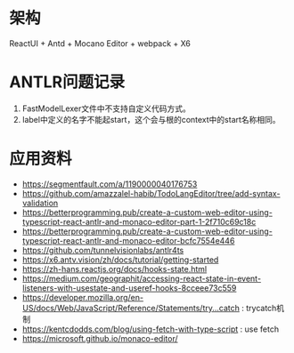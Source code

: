 # 架构

ReactUI + Antd + Mocano Editor + webpack + X6

# ANTLR问题记录

1. FastModelLexer文件中不支持自定义代码方式。
2. label中定义的名字不能起start，这个会与根的context中的start名称相同。

# 应用资料

- https://segmentfault.com/a/1190000040176753
- https://github.com/amazzalel-habib/TodoLangEditor/tree/add-syntax-validation
- https://betterprogramming.pub/create-a-custom-web-editor-using-typescript-react-antlr-and-monaco-editor-part-1-2f710c69c18c
- https://betterprogramming.pub/create-a-custom-web-editor-using-typescript-react-antlr-and-monaco-editor-bcfc7554e446
- https://github.com/tunnelvisionlabs/antlr4ts
- https://x6.antv.vision/zh/docs/tutorial/getting-started
- https://zh-hans.reactjs.org/docs/hooks-state.html
- https://medium.com/geographit/accessing-react-state-in-event-listeners-with-usestate-and-useref-hooks-8cceee73c559
- https://developer.mozilla.org/en-US/docs/Web/JavaScript/Reference/Statements/try...catch : trycatch机制
- https://kentcdodds.com/blog/using-fetch-with-type-script : use fetch 
- https://microsoft.github.io/monaco-editor/ 